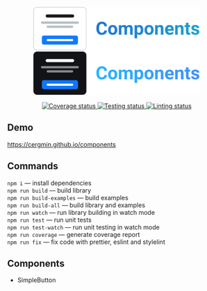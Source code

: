 <p align="center">
  <img alt="The logo of React components library" src="./light_logo.svg#gh-light-mode-only" height="100">
  <img alt="The logo of React components library" src="./dark_logo.svg#gh-dark-mode-only" height="100">
</p>

<p align="center">
  <a href="https://codecov.io/gh/cergmin/components">
    <img alt="Coverage status" src="https://codecov.io/gh/cergmin/components/branch/main/graph/badge.svg?token=GLLDOYT6FW"/>
  </a>
  <a href="https://github.com/cergmin/components/actions/workflows/testing.yml">
    <img alt="Testing status" src="https://github.com/cergmin/components/actions/workflows/testing.yml/badge.svg">
  </a>
  <a href="https://github.com/cergmin/components/actions/workflows/linting.yml">
    <img alt="Linting status" src="https://github.com/cergmin/components/actions/workflows/linting.yml/badge.svg">
  </a>
</p>

## Demo
https://cergmin.github.io/components

## Commands
`npm i` — install dependencies<br>
`npm run build` — build library<br>
`npm run build-examples` — build examples<br>
`npm run build-all` — build library and examples<br>
`npm run watch` — run library building in watch mode<br>
`npm run test` — run unit tests<br>
`npm run test-watch` — run unit testing in watch mode<br>
`npm run coverage` — generate coverage report<br>
`npm run fix` — fix code with prettier, eslint and stylelint<br>

## Components
- SimpleButton
